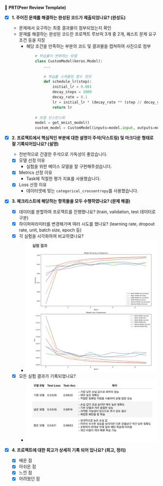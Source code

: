 🔑 **PRT(Peer Review Template)**

- [x]  **1. 주어진 문제를 해결하는 완성된 코드가 제출되었나요? (완성도)**
    - 문제에서 요구하는 최종 결과물이 첨부되었는지 확인
    - 문제를 해결하는 완성된 코드란 프로젝트 루브릭 3개 중 2개, 
    퀘스트 문제 요구조건 등을 지칭
        - 해당 조건을 만족하는 부분의 코드 및 결과물을 캡쳐하여 사진으로 첨부
            ```python
                # 학습률이 변화하는 모델
                class CustomModel(keras.Model):
                    ...

                    # 학습률 스케줄링 함수 정의
                    def schedule_lr(step):
                        initial_lr = 0.001
                        decay_steps = 1000
                        decay_rate = 0.1
                        lr = initial_lr * (decay_rate ** (step // decay_steps))
                        return lr

                # 모델 인스턴스화
                model = get_mnist_model()
                custom_model = CustomModel(inputs=model.input, outputs=model.output)
            ```

- [x]  **2. 프로젝트에서 핵심적인 부분에 대한 설명이 주석(닥스트링) 및 마크다운 형태로 잘 기록되어있나요? (설명)**
    - 전반적으로 간결한 주석으로 가독성이 좋았습니다.
    - [x]  모델 선정 이유
        - 실험을 위한 베이스 모델을 잘 구현해주셨습니다.
    - [x]  Metrics 선정 이유
        - Task에 적절한 평가 지표를 사용했습니다. 
    - [x]  Loss 선정 이유
        - 데이터셋에 맞는 `categorical_crossentropy`를 사용했습니다.

- [x]  **3. 체크리스트에 해당하는 항목들을 모두 수행하였나요? (문제 해결)**
    - [x]  데이터를 분할하여 프로젝트를 진행했나요? (train, validation, test 데이터로 구분)
    - [x]  하이퍼파라미터를 변경해가며 여러 시도를 했나요? (learning rate, dropout rate, unit, batch size, epoch 등)
    - [x]  각 실험을 시각화하여 비교하였나요?
        - ![시각화](./reviewimg/viz.png)
    - [x]  모든 실험 결과가 기록되었나요?
        - ![실험결과](./reviewimg/result.png)

- [x]  **4. 프로젝트에 대한 회고가 상세히 기록 되어 있나요? (회고, 정리)**
    - [x]  배운 점
    - [x]  아쉬운 점
    - [x]  느낀 점
    - [x]  어려웠던 점